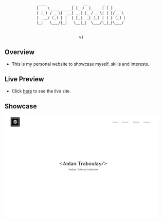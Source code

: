 <div align='center'>

  ```
  ____            _    __       _ _       
 |  _ \ ___  _ __| |_ / _| ___ | (_) ___  
 | |_) / _ \| '__| __| |_ / _ \| | |/ _ \ 
 |  __/ (_) | |  | |_|  _| (_) | | | (_) |
 |_|   \___/|_|   \__|_|  \___/|_|_|\___/ 
    
  
 v1
  ```
</div>

## Overview
- This is my personal website to showcase myself, skills and interests.

## Live Preview
- Click <a href="https://aidantraboulay.tech/" target="_blank" rel="noreferrer">here</a> to see the live site.


## Showcase
<img src="./assets/showcase.png"/>
